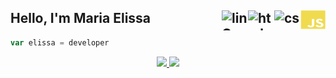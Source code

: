  ## Hello, I'm Maria Elissa <img align="right" alt="Js" height="30" width="40" src="https://raw.githubusercontent.com/devicons/devicon/master/icons/javascript/javascript-plain.svg"> <img align="right" alt="css" height="32" width="42" src="https://cdn.jsdelivr.net/gh/devicons/devicon/icons/css3/css3-original.svg" /> <img align="right" alt="html" height="32" width="42" src="https://cdn.jsdelivr.net/gh/devicons/devicon/icons/html5/html5-original.svg" /> <img align="right" alt="linC" height="32" width="42" src="https://cdn.jsdelivr.net/gh/devicons/devicon/icons/c/c-original.svg" />
 
 ~~~javascript
 var elissa = developer 
 ~~~
  <div align="center">
   <a href="https://github.com/ma-elissa">
   <img src="https://github-readme-stats.vercel.app/api?username=ma-elissa&count_private=true&show_icons=true&theme=radical"/>
   <img src="https://github-readme-stats.vercel.app/api/top-langs/?username=ma-elissa&layout=compact&langs_count=7&theme=radical"/>
 </div>
